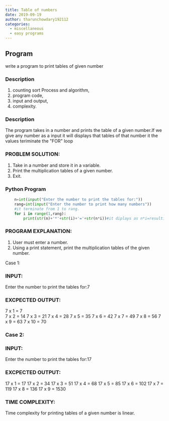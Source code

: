 ```yaml
---
title: Table of numbers
date: 2019-09-19
author: tharunchowdary192112
categories:
  - miscellaneous
  - easy programs
---
```

## Program
 write a program to print tables of given number

### Description
 1. counting sort Process and algorithm,
 2. program code,
 3. input and output,
 4. complexity.

### Description

The program takes in a number and prints the table of a given number.If we give any number as a input it will displays that tables of that number it the values teriminate the "FOR" loop  

### PROBLEM SOLUTION:

1. Take in a number and store it in a variable.
2. Print the multiplication tables of a given number.
3. Exit.
### Python Program

```python
    n=int(input("Enter the number to print the tables for:"))
    rang=int(input("Enter the number to print how many numbers"))
    #it terminate from 1 to rang.
    for i in range(1,rang):
        print(str(n)+'*'+str(i)+'='+str(n*i))#it diplays as n*i=resulting of that number.
```

### PROGRAM EXPLANATION:

1. User must enter a number.
2. Using a print statement, print the multiplication tables of the given number.

Case 1:

### INPUT:

Enter the number to print the tables for:7

### EXCPECTED OUTPUT:

7 x 1 = 7<br>
7 x 2 = 14
7 x 3 = 21
7 x 4 = 28
7 x 5 = 35
7 x 6 = 42
7 x 7 = 49
7 x 8 = 56
7 x 9 = 63
7 x 10 = 70
 
### Case 2:

### INPUT:

Enter the number to print the tables for:17

### EXCPECTED OUTPUT:

17 x 1 = 17
17 x 2 = 34
17 x 3 = 51
17 x 4 = 68
17 x 5 = 85
17 x 6 = 102
17 x 7 = 119
17 x 8 = 136
17 x 9 = 1530

### TIME COMPLEXITY:

Time complexity for printing tables of a given number is linear.
